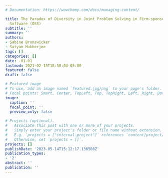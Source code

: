 ```yaml
---
# Documentation: https://wowchemy.com/docs/managing-content/

title: The Paradox of Diversity in Joint Problem Solving in Firm-sponsored Open Source
  Software (OSS)
subtitle: ''
summary: ''
authors:
- Sabine Brunswicker
- Satyam Mukherjee
tags: []
categories: []
date: -01-01
lastmod: 2021-02-15T18:58:04-05:00
featured: false
draft: false

# Featured image
# To use, add an image named `featured.jpg/png` to your page's folder.
# Focal points: Smart, Center, TopLeft, Top, TopRight, Left, Right, BottomLeft, Bottom, BottomRight.
image:
  caption: ''
  focal_point: ''
  preview_only: false

# Projects (optional).
#   Associate this post with one or more of your projects.
#   Simply enter your project's folder or file name without extension.
#   E.g. `projects = ["internal-project"]` references `content/project/deep-learning/index.md`.
#   Otherwise, set `projects = []`.
projects: []
publishDate: '2023-05-14T15:12:17.136508Z'
publication_types:
- '2'
abstract: ''
publication: ''
---
```

